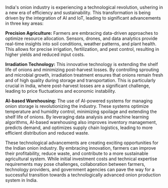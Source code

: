 India's onion industry is experiencing a technological revolution, ushering in a new era of efficiency and sustainability. This transformation is being driven by the integration of AI and IoT, leading to significant advancements in three key areas:

**Precision Agriculture:** Farmers are embracing data-driven approaches to optimize resource allocation. Sensors, drones, and data analytics provide real-time insights into soil conditions, weather patterns, and plant health. This allows for precise irrigation, fertilization, and pest control, resulting in higher yields and reduced input costs.

**Irradiation Technology:** This innovative technology is extending the shelf life of onions and minimizing post-harvest losses. By controlling sprouting and microbial growth, irradiation treatment ensures that onions remain fresh and of high quality during storage and transportation. This is particularly crucial in India, where post-harvest losses are a significant challenge, leading to price fluctuations and economic instability.

**AI-based Warehousing:**  The use of AI-powered systems for managing onion storage is revolutionizing the industry. These systems optimize temperature and humidity control, minimizing spoilage and extending the shelf life of onions. By leveraging data analysis and machine learning algorithms, AI-based warehousing also improves inventory management, predicts demand, and optimizes supply chain logistics, leading to more efficient distribution and reduced waste.

These technological advancements are creating exciting opportunities for the Indian onion industry. By embracing innovation, farmers can improve their profitability, reduce waste, and contribute to a more sustainable agricultural system. While initial investment costs and technical expertise requirements may pose challenges, collaboration between farmers, technology providers, and government agencies can pave the way for a successful transition towards a technologically advanced onion production system in India.